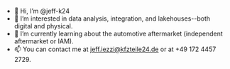 - 👋 Hi, I’m @jeff-k24
- 👀 I’m interested in data analysis, integration, and lakehouses--both digital and physical. 
- 🌱 I’m currently learning about the automotive aftermarket (independent aftermarket or IAM).
- 📫 You can contact me at jeff.iezzi@kfzteile24.de or at +49 172 4457 2729.

<!---
jeff-k24/jeff-k24 is a ✨ special ✨ repository because its `README.md` (this file) appears on your GitHub profile.
You can click the Preview link to take a look at your changes.
--->
